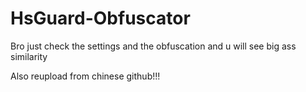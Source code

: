 # HsGuard-Obfuscator
Bro just check the settings and the obfuscation and u will see big ass similarity

Also reupload from chinese github!!!
